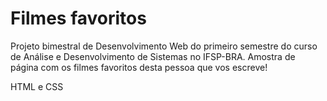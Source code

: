 # Filmes favoritos

Projeto bimestral de Desenvolvimento Web do primeiro semestre do curso de Análise e Desenvolvimento de Sistemas no IFSP-BRA.
Amostra de página com os filmes favoritos desta pessoa que vos escreve!

HTML e CSS
